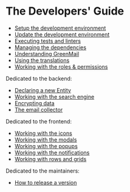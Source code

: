 # The Developers' Guide

- [Setup the development environment](/docs/developers/setup.md)
- [Update the development environment](/docs/developers/update.md)
- [Executing tests and linters](/docs/developers/tests.md)
- [Managing the dependencies](/docs/developers/dependencies.md)
- [Understanding GreenMail](/docs/developers/greenmail.md)
- [Using the translations](/docs/developers/translations.md)
- [Working with the roles & permissions](/docs/developers/roles.md)

Dedicated to the backend:

- [Declaring a new Entity](/docs/developers/entity.md)
- [Working with the search engine](/docs/developers/search-engine.md)
- [Encrypting data](/docs/developers/encryptor.md)
- [The email collector](/docs/developers/email-collector.md)

Dedicated to the frontend:

- [Working with the icons](/docs/developers/icons.md)
- [Working with the modals](/docs/developers/modals.md)
- [Working with the popups](/docs/developers/popups.md)
- [Working with the notifications](/docs/developers/notifications.md)
- [Working with rows and grids](/docs/developers/rows-and-grids.md)

Dedicated to the maintainers:

- [How to release a version](/docs/developers/release.md)
